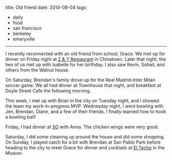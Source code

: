 title: Old friend
date: 2014-08-04
tags:
- daily
- food
- san francisco
- berkeley
- emeryville
---

I recently reconnected with an old friend from school, Grace. We met up for dinner on Friday night at [Z & Y Restaurant](http://www.zandyrestaurant.com/en/) in Chinatown. Later that night, the two of us met up with Isabelle for her birthday. I also saw Kevin, Sohail, and others from the Walnut house.

On Saturday, Brendan's family drove up for the Real Madrid–Inter Milan soccer game. We all had dinner at Townhouse that night, and breakfast at Doyle Street Cafe the following morning.

This week, I met up with Brian in the city on Tuesday night, and I showed the team my work-in-progress MVP. Wednesday night, I went bowling with Jen, Brendan, Diane, and a few of their friends. I finally learned how to hook a bowling ball!

Friday, I had dinner at [SO](http://www.yelp.com/biz/so-san-francisco-4) with Anna. The chicken wings were very good.

Saturday, I did some cleaning up around the house and did some shopping. On Sunday, I played catch for a bit with Brendan at San Pablo Park before heading to the city to meet Grace for dinner and cocktails at [El Techo](http://eltechosf.com/) in the Mission.
